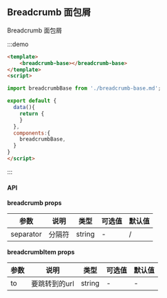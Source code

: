 ## Breadcrumb 面包屑

Breadcrumb 面包屑

:::demo 
```html
<template>
    <breadcrumb-base></breadcrumb-base>
</template>
<script>

import breadcrumbBase from './breadcrumb-base.md';

export default {
  data(){
    return {
    }
  },
  components:{
    breadcrumbBase,
  }
}
</script>
```
:::



#### API

**breadcrumb props**

| 参数      | 说明          | 类型      | 可选值                           | 默认值  |
|---------- |-------------- |---------- |--------------------------------  |-------- |
| separator | 分隔符 | string | - | / |


**breadcrumbItem props**

| 参数      | 说明          | 类型      | 可选值                           | 默认值  |
|---------- |-------------- |---------- |--------------------------------  |-------- |
| to | 要跳转到的url | string | - | - |

